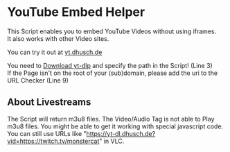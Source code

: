 # YouTube Embed Helper

This Script enables you to embed YouTube Videos without using iframes.<br>
It also works with other Video sites.

You can try it out at [yt.dhusch.de](https://yt.dhusch.de)

You need to [Download yt-dlp](https://github.com/yt-dlp/yt-dlp/releases/latest/download/yt-dlp) and specify the path in the Script! (Line 3)<br>
If the Page isn't on the root of your (sub)domain, please add the uri to the URL Checker (Line 9)

## About Livestreams
The Script will return m3u8 files. The Video/Audio Tag is not able to Play m3u8 files. You might be able to get it working with special javascript code. You can still use URLs like "https://yt-dl.dhusch.de?vid=https://twitch.tv/monstercat" in VLC.
